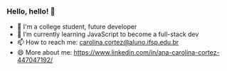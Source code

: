 ### Hello, hello! 👋

- 🔭 I'm a college student, future developer
- 🌱 I’m currently learning JavaScript to become a full-stack dev
- 📫 How to reach me: carolina.cortez@aluno.ifsp.edu.br
- 😄 More about me: https://www.linkedin.com/in/ana-carolina-cortez-447047192/

